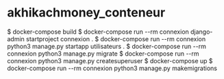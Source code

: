 # akhikachmoney_conteneur
$ docker-compose build
$ docker-compose run --rm connexion django-admin startproject connexion .
$ docker-compose run --rm connexion python3 manage.py startapp utilisateurs .
$ docker-compose run --rm connexion python3 manage.py migrate
$ docker-compose run --rm connexion python3 manage.py createsuperuser
$ docker-compose up
$ docker-compose run --rm connexion python3 manage.py makemigrations
